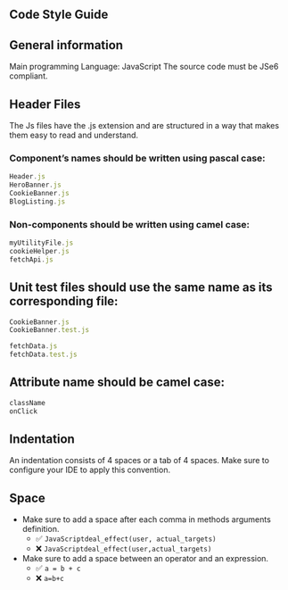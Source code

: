 ## Code Style Guide

## General information

Main programming Language: JavaScript
The source code must be JSe6 compliant.

## Header Files
The Js files have the .js extension and are structured in a way that makes them easy to read and understand.
### Component’s names should be written using pascal case:
```JavaScript
Header.js
HeroBanner.js
CookieBanner.js
BlogListing.js
```
### Non-components should be written using camel case:
```JavaScript
myUtilityFile.js
cookieHelper.js
fetchApi.js
```
## Unit test files should use the same name as its corresponding file:
```JavaScript
CookieBanner.js
CookieBanner.test.js

fetchData.js
fetchData.test.js
```

## Attribute name should be camel case:
```JavaScript
className
onClick
```

## Indentation
An indentation consists of 4 spaces or a tab of 4 spaces. Make sure to configure your IDE to apply this convention.


## Space
- Make sure to add a space after each comma in methods arguments definition.
    - ✅ ```JavaScriptdeal_effect(user, actual_targets)```
    - ❌ ```JavaScriptdeal_effect(user,actual_targets)```
- Make sure to add a space between an operator and an expression.
    - ✅ ```a = b + c```
    - ❌ ```a=b+c```
